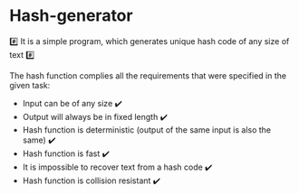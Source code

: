 # Hash-generator

:hash: It is a simple program, which generates unique hash code of any size of text :hash:

The hash function complies all the requirements that were specified in the given task:
* Input can be of any size  :heavy_check_mark:
* Output will always be in fixed length  :heavy_check_mark:
* Hash function is deterministic (output of the same input is also the same)  :heavy_check_mark:
* Hash function is fast  :heavy_check_mark:
* It is impossible to recover text from a hash code  :heavy_check_mark:
* Hash function is collision resistant  :heavy_check_mark:
